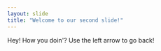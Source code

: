 ```yaml
---
layout: slide
title: "Welcome to our second slide!"
---
```

Hey! How you doin'?
Use the left arrow to go back!
